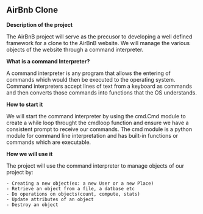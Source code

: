 ## AirBnb Clone

**Description of the project**

The AirBnB project will serve as the precusor to developing a well defined
framework for a clone to the AirBnB website. We will manage the various objects of 
the website through a command interpreter.

**What is a command Interpreter?**

A command interpreter is any program that allows the entering of commands which would then be
executed to the operating system. Command interpreters accept lines of text from a keyboard 
as commands and then converts those commands into functions that the OS understands.

**How to start it**

We will start the command interpreter by using the cmd.Cmd module to create a while loop
throught the cmdloop function and ensure we have a consistent prompt to receive our commands.
The cmd module is a python module for command line interpretation and has built-in functions
or commands which are executable.

**How we will use it**

The project will use the command interpreter to manage objects of our project by:

	- Creating a new object(ex: a new User or a new Place)
	- Retrieve an object from a file, a datbase etc
	- Do operations on objects(count, compute, stats)
	- Update attributes of an object
	- Destroy an object

